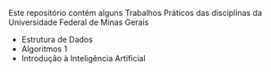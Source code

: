 Este repositório contém alguns Trabalhos Práticos das disciplinas da Universidade Federal de Minas Gerais

- Estrutura de Dados
- Algoritmos 1
- Introdução à Inteligência Artificial